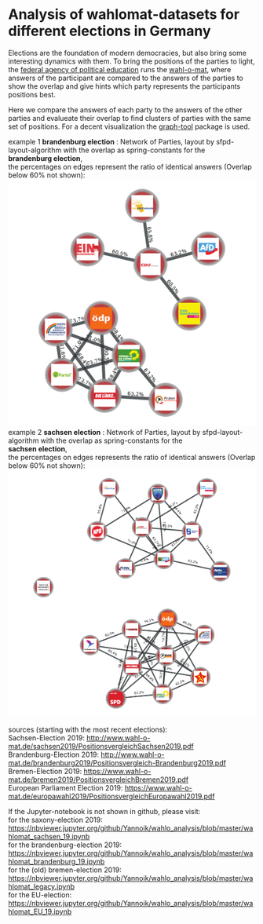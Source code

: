 # Analysis of wahlomat-datasets for different elections in Germany

Elections are the foundation of modern democracies, but also bring some interesting dynamics with them. 
To bring the positions of the parties to light, the [federal agency of political education](https://www.bpb.de/) runs the
[wahl-o-mat](https://www.wahl-o-mat.de/), where answers of the participant are compared to the answers of the parties to show the overlap and give hints which party represents the participants positions best.

Here we compare the answers of each party to the answers of the other parties and evalueate their overlap to find clusters of parties with the same set of positions. 
For a decent visualization the [graph-tool](https://graph-tool.skewed.de/) package is used.

example 1 **brandenburg election** : Network of Parties, layout by sfpd-layout-algorithm with the overlap as spring-constants for the  
**brandenburg election**,  
the percentages on edges represent the ratio of identical answers (Overlap below 60% not shown):  
![](brandenburg_network.png)  
example 2 **sachsen election** : Network of Parties, layout by sfpd-layout-algorithm with the overlap as spring-constants for the  
**sachsen election**,  
the percentages on edges represents the ratio of identical answers (Overlap below 60% not shown):  
![](sachsen_network.png)  


sources (starting with the most recent elections):   
Sachsen-Election 2019: http://www.wahl-o-mat.de/sachsen2019/PositionsvergleichSachsen2019.pdf  
Brandenburg-Election 2019: http://www.wahl-o-mat.de/brandenburg2019/Positionsvergleich-Brandenburg2019.pdf  
Bremen-Election 2019: https://www.wahl-o-mat.de/bremen2019/PositionsvergleichBremen2019.pdf  
European Parliament Election 2019: https://www.wahl-o-mat.de/europawahl2019/PositionsvergleichEuropawahl2019.pdf    



If the Jupyter-notebook is not shown in github, please visit:   
for the saxony-election 2019:  
https://nbviewer.jupyter.org/github/Yannoik/wahlo_analysis/blob/master/wahlomat_sachsen_19.ipynb    
for the brandenburg-election 2019:  
https://nbviewer.jupyter.org/github/Yannoik/wahlo_analysis/blob/master/wahlomat_brandenburg_19.ipynb   
for the (old) bremen-election 2019:  
https://nbviewer.jupyter.org/github/Yannoik/wahlo_analysis/blob/master/wahlomat_legacy.ipynb   
for the EU-election:  
https://nbviewer.jupyter.org/github/Yannoik/wahlo_analysis/blob/master/wahlomat_EU_19.ipynb  
